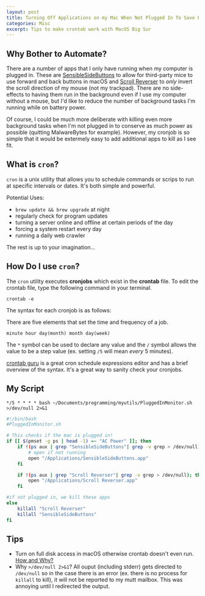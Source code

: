 ```yaml
---
layout: post
title: Turning Off Applications on my Mac When Not Plugged In To Save Power
categories: Misc 
excerpt: Tips to make crontab work with MacOS Big Sur 
---
```


## Why Bother to Automate?

There are a number of apps that I only have running when my computer is plugged in. These are [SensibleSideButtons](https://sensible-side-buttons.archagon.net) to allow for third-party mice to use forward and back buttons in macOS and [Scroll Reverser](https://pilotmoon.com/scrollreverser/) to *only* invert the scroll direction of my mouse (not my trackpad). There are no side-effects to having them run in the background even if I use my computer without a mouse, but I'd like to reduce the number of background tasks I'm running while on battery power.



Of course, I could be much more deliberate with killing even more background tasks when I'm not plugged in to conserve as much power as possible (quitting MalwareBytes for example). However, my cronjob is so simple that it would be extermely easy to add additional apps to kill as I see fit.

## What is `cron`?

`cron` is a unix utility that allows you to schedule commands or scrips to run at specific intervals or dates. It's both simple and powerful.

Potential Uses:

- `brew update && brew upgrade` at night
- regularly check for program updates
- turning a server online and offline at certain periods of the day
- forcing a system restart every day
- running a daily web crawler

The rest is up to your imagination...

## How Do I use `cron`?


The `cron` utility executes **cronjobs** which exist in the **crontab** file. To edit the crontab file, type the following command in your terminal.
```
crontab -e
```

The syntax for each cronjob is as follows:

There are five elements that set the time and frequency of a job. 

```
minute hour day(month) month day(week)
```

The `*` symbol can be used to declare any value and the `/` symbol allows the value to be a step value (ex. setting `/5` will mean *every* 5 minutes).

[crontab guru](https://crontab.guru/) is a great cron schedule expressions editor and has a brief overview of the syntax. It's a great way to sanity check your cronjobs.

## My Script

```
*/5 * * * * bash ~/Documents/programming/myutils/PluggedInMonitor.sh >/dev/null 2>&1
```

``` bash
#!/bin/bash
#PluggedInMonitor.sh

# This checks if the mac is plugged in!
if [[ $(pmset -g ps | head -1) =~ "AC Power" ]]; then
    if !(ps aux | grep "SensibleSideButtons"| grep -v grep > /dev/null); then
        # open if not running
        open "/Applications/SensibleSideButtons.app"
    fi

    if !(ps aux | grep "Scroll Reverser"| grep -v grep > /dev/null); then
        open "/Applications/Scroll Reverser.app"
    fi

#if not plugged in, we kill these apps
else 
    killall "Scroll Reverser"
    killall "SensibleSideButtons"
fi
```

## Tips

- Turn on full disk access in macOS otherwise crontab doesn't even run. [How and Why?](https://medium.com/macoclock/automate-running-a-script-using-crontab-on-macos-88a378e0aeac)
- Why `>/dev/null 2>&1`? All ouput (including stderr) gets directed to `/dev/null` so in the case there is an error (ex. there is no process for `killall` to kill), it will not be reported to my mutt mailbox. This was annoying until I redirected the output.

